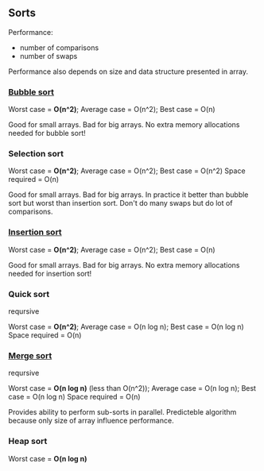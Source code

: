Sorts
-

Performance:
* number of comparisons
* number of swaps

Performance also depends on size and data structure presented in array.

### [Bubble sort](https://upload.wikimedia.org/wikipedia/commons/c/c8/Bubble-sort-example-300px.gif)

Worst case = **O(n^2)**; Average case = O(n^2); Best case = O(n)

Good for small arrays. Bad for big arrays.
No extra memory allocations needed for bubble sort!

### Selection sort

Worst case = **O(n^2)**; Average case = O(n^2); Best case = O(n^2)
Space required = O(n)

Good for small arrays. Bad for big arrays.
In practice it better than bubble sort but worst than insertion sort.
Don\'t do many swaps but do lot of comparisons.

### [Insertion sort](https://upload.wikimedia.org/wikipedia/commons/0/0f/Insertion-sort-example-300px.gif)

Worst case = **O(n^2)**; Average case = O(n^2); Best case = O(n)

Good for small arrays. Bad for big arrays.
No extra memory allocations needed for insertion sort!

### Quick sort

reqursive

Worst case = **O(n^2)**; Average case = O(n log n); Best case = O(n log n)
Space required = O(n)

### [Merge sort](https://upload.wikimedia.org/wikipedia/commons/c/cc/Merge-sort-example-300px.gif)

reqursive

Worst case = **O(n log n)** (less than O(n^2)); Average case = O(n log n); Best case = O(n log n)
Space required = O(n)

Provides ability to perform sub-sorts in parallel.
Predicteble algorithm because only size of array influence performance.

### Heap sort

Worst case = **O(n log n)**
